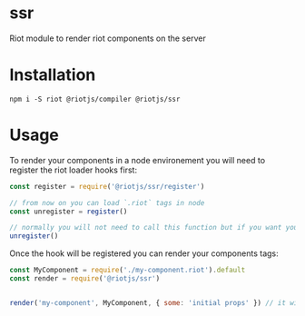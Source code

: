 # ssr
Riot module to render riot components on the server

# Installation

```
npm i -S riot @riotjs/compiler @riotjs/ssr
```

# Usage

To render your components in a node environement you will need to register the riot loader hooks first:

```js
const register = require('@riotjs/ssr/register')

// from now on you can load `.riot` tags in node
const unregister = register()

// normally you will not need to call this function but if you want you can unhook the riot loader
unregister()
```

Once the hook will be registered you can render your components tags:

```js
const MyComponent = require('./my-component.riot').default
const render = require('@riotjs/ssr')


render('my-component', MyComponent, { some: 'initial props' }) // it will return your component markup
```
